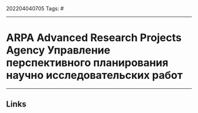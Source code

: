 202204040705
Tags: #

---

# ARPA Advanced Research Projects Agency Управление перспективного планирования научно исследовательских работ


---
## Links